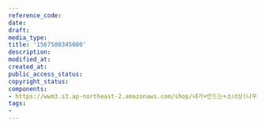 ```yaml
---
reference_code: 
date: 
draft: 
media_type: 
title: '1567500345000'
description: 
modified_at: 
created_at: 
public_access_status: 
copyright_status: 
components:
- https://wwm3.s3.ap-northeast-2.amazonaws.com/shop/내가+만드는+소녀상(나무)/나무소녀상/소녀상/1567500345000.jpg
tags:
- 
---
```

